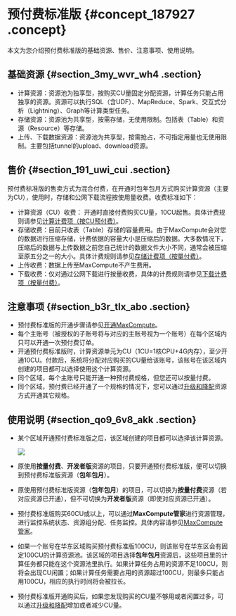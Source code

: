 # 预付费标准版 {#concept_187927 .concept}

本文为您介绍预付费标准版的基础资源、售价、注意事项、使用说明。

## 基础资源 {#section_3my_wvr_wh4 .section}

-   计算资源：资源池为独享型，按购买CU量固定分配资源，计算任务只能占用独享的资源。资源可以执行SQL（含UDF）、MapReduce、Spark、交互式分析（Lightning）、Graph等计算类型任务。
-   存储资源：资源池为共享型，按需存储，无使用限制。包括表（Table）和资源（Resource）等存储。
-   上传、下载数据资源：资源池为共享型，按需抢占，不可指定用量也无使用限制。主要包括tunnel的upload、download资源。

## 售价 {#section_191_uwi_cui .section}

预付费标准版的售卖方式为混合付费，在开通时包年包月方式购买计算资源（主要为CU），使用时，存储和公网下载流程按使用量收费。收费标准如下：

-   计算资源（CU）收费： 开通时直接付费购买CU量，10CU起售。具体计费规则请参见[计算计费项（按CU预付费）](../../../../cn.zh-CN/产品定价/计算计费项（按CU预付费）.md#)。
-   存储收费：目前只收表（Table）存储的容量费用。由于MaxCompute会对您的数据进行压缩存储，计费依据的容量大小是压缩后的数据。大多数情况下，压缩后的数据与上传数据之前您自己统计的数据文件大小不同，通常会被压缩至原五分之一的大小。具体计费规则请参见[存储计费项（按量付费）](../../../../cn.zh-CN/产品定价/存储计费项（按量付费）.md#)。
-   上传收费：数据上传至MaxCompute不产生费用。
-   下载收费：仅对通过公网下载进行按量收费，具体的计费规则请参见[下载计费项（按量付费）](../../../../cn.zh-CN/产品定价/下载计费项（按量付费）.md#)。

## 注意事项 {#section_b3r_tlx_abo .section}

-   预付费标准版的开通步骤请参见[开通MaxCompute](../../../../cn.zh-CN/准备工作/开通MaxCompute.md#)。
-   每个主账号（被授权的子账号将与对应的主账号视为一个账号）在每个区域内只可以开通一次预付费订单。
-   开通预付费标准版时，计算资源单元为CU（1CU=1核CPU+4G内存），至少开通10CU。付款后，系统将分配对应购买的CU量给该账号，该账号在该区域内创建的项目都可以选择使用这个计算资源。
-   同个区域，每个主账号只能开通一种预付费规格，但您还可以按量付费。
-   同个区域，预付费已经开通了一个规格的情况下，您可以通过[升级和降配](../../../../cn.zh-CN/产品定价/升级和降配.md#)资源方式开通其它规格。

## 使用说明 {#section_qo9_6v8_akk .section}

-   某个区域开通预付费标准版之后，该区域创建的项目都可以选择该计算资源。

    ![](http://static-aliyun-doc.oss-cn-hangzhou.aliyuncs.com/assets/img/162130/155644661345674_zh-CN.png)

-   原使用**按量付费**、**开发者版**资源的项目，只要开通预付费标准版，便可以切换到预付费标准版资源（**包年包月**）。
-   原使用预付费标准版资源（**包年包月**）的项目，可以切换为**按量付费**资源（若对应资源已开通），但不可切换为**开发者版**资源（即使对应资源已开通）。
-   预付费标准版购买60CU或以上，可以通过**MaxCompute管家**进行资源管理，进行监控系统状态、资源组分配、任务监控。具体内容请参见[MaxCompute管家](../../../../cn.zh-CN/用户指南/MaxCompute管家.md#)。
-   如果一个账号在华东区域购买预付费标准版100CU，则该账号在华东区会有固定100CU的计算资源池。该区域的项目选择**包年包月**资源后，这些项目里的计算任务都只能在这个资源池里执行。如果计算任务占用的资源不足100CU，则将会出现CU闲置；如果计算任务需要占用的资源超过100CU，则最多只能占用100CU，相应的执行时间将会被拉长。
-   预付费标准版开通购买后，如果您发现购买的CU量不够用或者闲置过多，可以通过[升级和降配](../../../../cn.zh-CN/产品定价/升级和降配.md#)增加或者减少CU量。

